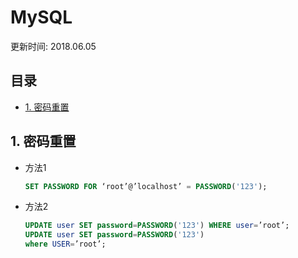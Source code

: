 # MySQL
更新时间: 2018.06.05

目录
---

<!-- TOC depthFrom:2 updateOnSave:true -->

- [1. 密码重置](#1-密码重置)

<!-- /TOC -->

## 1. 密码重置

+ 方法1

    ```sql
    SET PASSWORD FOR ‘root’@’localhost’ = PASSWORD('123');
    ```


+ 方法2

    ```sql 
    UPDATE user SET password=PASSWORD('123') WHERE user=’root’; 
    UPDATE user SET password=PASSWORD('123') 
    where USER=’root’; 
    ```

